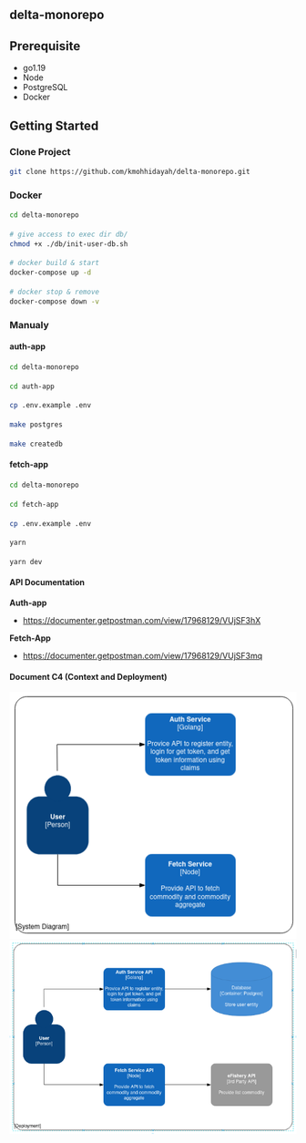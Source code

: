 ## delta-monorepo

## Prerequisite

- go1.19
- Node
- PostgreSQL
- Docker

## Getting Started

### Clone Project

```bash
git clone https://github.com/kmohhidayah/delta-monorepo.git
```

### Docker

```bash
cd delta-monorepo

# give access to exec dir db/
chmod +x ./db/init-user-db.sh

# docker build & start
docker-compose up -d

# docker stop & remove
docker-compose down -v
```

### Manualy

#### auth-app

```bash
cd delta-monorepo

cd auth-app

cp .env.example .env

make postgres

make createdb
```

#### fetch-app

```bash
cd delta-monorepo

cd fetch-app

cp .env.example .env

yarn

yarn dev
```

#### API Documentation
**Auth-app**
- https://documenter.getpostman.com/view/17968129/VUjSF3hX

**Fetch-App**
- https://documenter.getpostman.com/view/17968129/VUjSF3mq

#### Document C4 (Context and Deployment)

<img title="a title" alt="Alt text" src="./docs/Screenshot 2022-08-12 20:07:47.png">

<img title="a title" alt="Alt text" src="./docs/Screenshot 2022-08-12 20:02:17.png">
